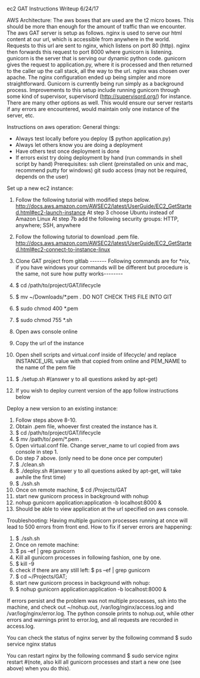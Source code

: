 ec2 GAT Instructions Writeup
6/24/17

AWS Architecture:
The aws boxes that are used are the t2 micro boxes. This should be more than enough for the amount of traffic than we encounter. The aws GAT server is setup as follows. nginx is used to serve our html content at our url, which is accessible from anywhere in the world. Requests to this url are sent to nginx, which listens on port 80 (http). nginx then forwards this request to port 8000 where gunicorn is listening. gunicorn is the server that is serving our dynamic python code. gunicorn gives the request to application.py, where it is processed and then returned to the caller up the call stack, all the way to the url. nginx was chosen over apache. The nginx configuration ended up being simpler and more straightforward.
Gunicorn is currently being run simply as a background process. Improvements to this setup include running gunicorn through some kind of supervisor, supervisord (http://supervisord.org/) for instance. There are many other options as well. This would ensure our server restarts if any errors are encountered, would maintain only one instance of the server, etc.

Instructions on aws operation:
General things:
- Always test locally before you deploy ($ python application.py)
- Always let others know you are doing a deployment
- Have others test once deployment is done
- If errors exist try doing deployment by hand (run commands in shell script by hand)
Prerequisites:
ssh client (preinstalled on unix and mac, recommend putty for windows)
git
sudo access (may not be required, depends on the user)

Set up a new ec2 instance:
1. Follow the following tutorial with modified steps below. http://docs.aws.amazon.com/AWSEC2/latest/UserGuide/EC2_GetStarted.html#ec2-launch-instance
At step 3 choose Ubuntu instead of Amazon Linux
At step 7b add the following security groups: HTTP, anywhere; SSH, anywhere

2. Follow the following tutorial to download .pem file.
http://docs.aws.amazon.com/AWSEC2/latest/UserGuide/EC2_GetStarted.html#ec2-connect-to-instance-linux

3. Clone GAT project from gitlab
------- Following commands are for *nix, if you have windows your commands will be different but procedure is the same, not sure how putty works--------
4. $ cd /path/to/project/GAT/lifecycle
5. $ mv ~/Downloads/*.pem . DO NOT CHECK THIS FILE INTO GIT
6. $ sudo chmod 400 *.pem
7. $ sudo chmod 755 *.sh
8. Open aws console online
9. Copy the url of the instance
10. Open shell scripts and virtual.conf inside of lifecycle/ and replace INSTANCE_URL value with that copied from online and PEM_NAME to the name of the pem file
11. $ ./setup.sh #(answer y to all questions asked by apt-get)
12. If you wish to deploy current version of the app follow instructions below

Deploy a new version to an existing instance:
1. Follow steps above 8-10.
2. Obtain .pem file, whoever first created the instance has it.
3. $ cd /path/to/project/GAT/lifecycle
4. $ mv /path/to/.pem/*.pem .
5. Open virtual.conf file. Change server_name to url copied from aws console in step 1.
6. Do step 7 above. (only need to be done once per computer)
7. $ ./clean.sh 
8. $ ./deploy.sh #(answer y to all questions asked by apt-get, will take awhile the first time)
9. $ ./ssh.sh
10. Once on remote machine, $ cd /Projects/GAT
11. start new gunicorn process in background with nohup
12. nohup gunicorn application:application -b localhost:8000 &
13. Should be able to view application at the url specified on aws console.

Troubleshooting:
Having multiple gunicorn processes running at once will lead to 500 errors from front end. How to fix if server errors are happening:
1. $ ./ssh.sh
2. Once on remote machine:
3. $ ps –ef | grep gunicorn
4. Kill all gunicorn processes in following fashion, one by one.
5. $ kill -9 <PID of gunicorn process>
6. check if there are any still left: $ ps –ef | grep gunicorn
7. $ cd ~/Projects/GAT;
8. start new gunicorn process in background with nohup:
8. $ nohup gunicorn application:application -b localhost:8000 &

If errors persist and the problem was not multiple processes, ssh into the machine, and check out ~/nohup.out, /var/log/nginx/access.log and /var/log/nginx/error.log. The python console prints to nohup.out, while other errors and warnings print to error.log, and all requests are recorded in access.log.

You can check the status of nginx server by the following command $ sudo service nginx status

You can restart nginx by the following command $ sudo service nginx restart #(note, also kill all gunicorn processes and start a new one (see above) when you do this).

